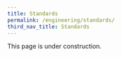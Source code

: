 ```yaml
---
title: Standards
permalink: /engineering/standards/
third_nav_title: Standards
---
```

This page is under construction.